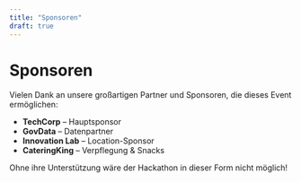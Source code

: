 ```yaml
---
title: "Sponsoren"
draft: true
---
```


# Sponsoren

Vielen Dank an unsere großartigen Partner und Sponsoren, die dieses Event ermöglichen:

- **TechCorp** – Hauptsponsor
- **GovData** – Datenpartner
- **Innovation Lab** – Location-Sponsor
- **CateringKing** – Verpflegung & Snacks

Ohne ihre Unterstützung wäre der Hackathon in dieser Form nicht möglich!
